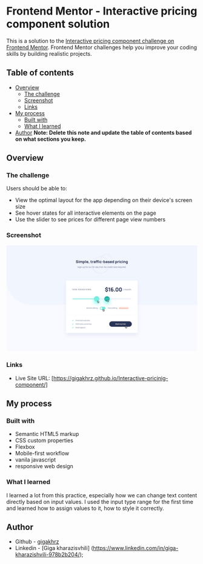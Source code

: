 # Frontend Mentor - Interactive pricing component solution

This is a solution to the [Interactive pricing component challenge on Frontend Mentor](https://www.frontendmentor.io/challenges/interactive-pricing-component-t0m8PIyY8). Frontend Mentor challenges help you improve your coding skills by building realistic projects. 

## Table of contents

- [Overview](#overview)
  - [The challenge](#the-challenge)
  - [Screenshot](#screenshot)
  - [Links](#links)
- [My process](#my-process)
  - [Built with](#built-with)
  - [What I learned](#what-i-learned)
- [Author](#author)
**Note: Delete this note and update the table of contents based on what sections you keep.**

## Overview

### The challenge

Users should be able to:

- View the optimal layout for the app depending on their device's screen size
- See hover states for all interactive elements on the page
- Use the slider to see prices for different page view numbers

### Screenshot

![](././images/active-states.jpg)


### Links

- Live Site URL: [https://gigakhrz.github.io/Interactive-pricinig-component/]

## My process

### Built with

- Semantic HTML5 markup
- CSS custom properties
- Flexbox
- Mobile-first workflow
- vanila javascript
- responsive web design

### What I learned

I learned a lot from this practice, especially how we can change text content directly based on input values. I used the input type range for the first time and learned how to assign values to it, how to style it correctly.

## Author

- Github - [gigakhrz](https://github.com/gigakhrz)
- Linkedin - [Giga kharazisvhili] (https://www.linkedin.com/in/giga-kharazishvili-978b2b204/);

